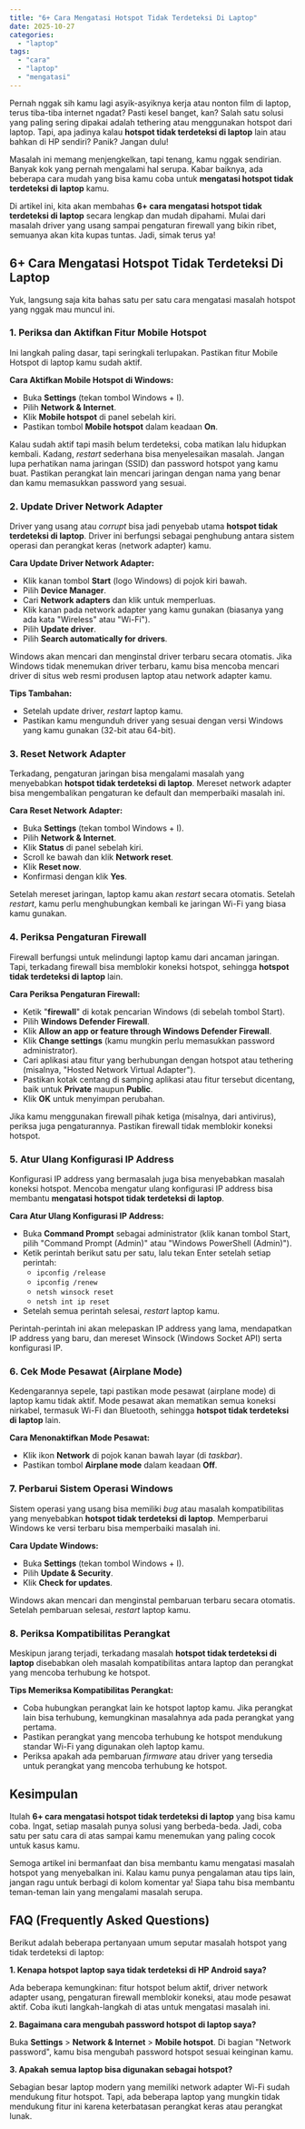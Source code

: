 ```yaml
---
title: "6+ Cara Mengatasi Hotspot Tidak Terdeteksi Di Laptop"
date: 2025-10-27
categories: 
  - "laptop"
tags: 
  - "cara"
  - "laptop"
  - "mengatasi"
---
```


Pernah nggak sih kamu lagi asyik-asyiknya kerja atau nonton film di laptop, terus tiba-tiba internet ngadat? Pasti kesel banget, kan? Salah satu solusi yang paling sering dipakai adalah tethering atau menggunakan hotspot dari laptop. Tapi, apa jadinya kalau **hotspot tidak terdeteksi di laptop** lain atau bahkan di HP sendiri? Panik? Jangan dulu!

Masalah ini memang menjengkelkan, tapi tenang, kamu nggak sendirian. Banyak kok yang pernah mengalami hal serupa. Kabar baiknya, ada beberapa cara mudah yang bisa kamu coba untuk **mengatasi hotspot tidak terdeteksi di laptop** kamu.

Di artikel ini, kita akan membahas **6+ cara mengatasi hotspot tidak terdeteksi di laptop** secara lengkap dan mudah dipahami. Mulai dari masalah driver yang usang sampai pengaturan firewall yang bikin ribet, semuanya akan kita kupas tuntas. Jadi, simak terus ya!

## 6+ Cara Mengatasi Hotspot Tidak Terdeteksi Di Laptop

Yuk, langsung saja kita bahas satu per satu cara mengatasi masalah hotspot yang nggak mau muncul ini.

### 1\. Periksa dan Aktifkan Fitur Mobile Hotspot

Ini langkah paling dasar, tapi seringkali terlupakan. Pastikan fitur Mobile Hotspot di laptop kamu sudah aktif.

**Cara Aktifkan Mobile Hotspot di Windows:**

- Buka **Settings** (tekan tombol Windows + I).
- Pilih **Network & Internet**.
- Klik **Mobile hotspot** di panel sebelah kiri.
- Pastikan tombol **Mobile hotspot** dalam keadaan **On**.

Kalau sudah aktif tapi masih belum terdeteksi, coba matikan lalu hidupkan kembali. Kadang, _restart_ sederhana bisa menyelesaikan masalah. Jangan lupa perhatikan nama jaringan (SSID) dan password hotspot yang kamu buat. Pastikan perangkat lain mencari jaringan dengan nama yang benar dan kamu memasukkan password yang sesuai.

### 2\. Update Driver Network Adapter

Driver yang usang atau _corrupt_ bisa jadi penyebab utama **hotspot tidak terdeteksi di laptop**. Driver ini berfungsi sebagai penghubung antara sistem operasi dan perangkat keras (network adapter) kamu.

**Cara Update Driver Network Adapter:**

- Klik kanan tombol **Start** (logo Windows) di pojok kiri bawah.
- Pilih **Device Manager**.
- Cari **Network adapters** dan klik untuk memperluas.
- Klik kanan pada network adapter yang kamu gunakan (biasanya yang ada kata "Wireless" atau "Wi-Fi").
- Pilih **Update driver**.
- Pilih **Search automatically for drivers**.

Windows akan mencari dan menginstal driver terbaru secara otomatis. Jika Windows tidak menemukan driver terbaru, kamu bisa mencoba mencari driver di situs web resmi produsen laptop atau network adapter kamu.

**Tips Tambahan:**

- Setelah update driver, _restart_ laptop kamu.
- Pastikan kamu mengunduh driver yang sesuai dengan versi Windows yang kamu gunakan (32-bit atau 64-bit).

### 3\. Reset Network Adapter

Terkadang, pengaturan jaringan bisa mengalami masalah yang menyebabkan **hotspot tidak terdeteksi di laptop**. Mereset network adapter bisa mengembalikan pengaturan ke default dan memperbaiki masalah ini.

**Cara Reset Network Adapter:**

- Buka **Settings** (tekan tombol Windows + I).
- Pilih **Network & Internet**.
- Klik **Status** di panel sebelah kiri.
- Scroll ke bawah dan klik **Network reset**.
- Klik **Reset now**.
- Konfirmasi dengan klik **Yes**.

Setelah mereset jaringan, laptop kamu akan _restart_ secara otomatis. Setelah _restart_, kamu perlu menghubungkan kembali ke jaringan Wi-Fi yang biasa kamu gunakan.

### 4\. Periksa Pengaturan Firewall

Firewall berfungsi untuk melindungi laptop kamu dari ancaman jaringan. Tapi, terkadang firewall bisa memblokir koneksi hotspot, sehingga **hotspot tidak terdeteksi di laptop** lain.

**Cara Periksa Pengaturan Firewall:**

- Ketik "**firewall**" di kotak pencarian Windows (di sebelah tombol Start).
- Pilih **Windows Defender Firewall**.
- Klik **Allow an app or feature through Windows Defender Firewall**.
- Klik **Change settings** (kamu mungkin perlu memasukkan password administrator).
- Cari aplikasi atau fitur yang berhubungan dengan hotspot atau tethering (misalnya, "Hosted Network Virtual Adapter").
- Pastikan kotak centang di samping aplikasi atau fitur tersebut dicentang, baik untuk **Private** maupun **Public**.
- Klik **OK** untuk menyimpan perubahan.

Jika kamu menggunakan firewall pihak ketiga (misalnya, dari antivirus), periksa juga pengaturannya. Pastikan firewall tidak memblokir koneksi hotspot.

### 5\. Atur Ulang Konfigurasi IP Address

Konfigurasi IP address yang bermasalah juga bisa menyebabkan masalah koneksi hotspot. Mencoba mengatur ulang konfigurasi IP address bisa membantu **mengatasi hotspot tidak terdeteksi di laptop**.

**Cara Atur Ulang Konfigurasi IP Address:**

- Buka **Command Prompt** sebagai administrator (klik kanan tombol Start, pilih "Command Prompt (Admin)" atau "Windows PowerShell (Admin)").
- Ketik perintah berikut satu per satu, lalu tekan Enter setelah setiap perintah:
    - `ipconfig /release`
    - `ipconfig /renew`
    - `netsh winsock reset`
    - `netsh int ip reset`
- Setelah semua perintah selesai, _restart_ laptop kamu.

Perintah-perintah ini akan melepaskan IP address yang lama, mendapatkan IP address yang baru, dan mereset Winsock (Windows Socket API) serta konfigurasi IP.

### 6\. Cek Mode Pesawat (Airplane Mode)

Kedengarannya sepele, tapi pastikan mode pesawat (airplane mode) di laptop kamu tidak aktif. Mode pesawat akan mematikan semua koneksi nirkabel, termasuk Wi-Fi dan Bluetooth, sehingga **hotspot tidak terdeteksi di laptop** lain.

**Cara Menonaktifkan Mode Pesawat:**

- Klik ikon **Network** di pojok kanan bawah layar (di _taskbar_).
- Pastikan tombol **Airplane mode** dalam keadaan **Off**.

### 7\. Perbarui Sistem Operasi Windows

Sistem operasi yang usang bisa memiliki _bug_ atau masalah kompatibilitas yang menyebabkan **hotspot tidak terdeteksi di laptop**. Memperbarui Windows ke versi terbaru bisa memperbaiki masalah ini.

**Cara Update Windows:**

- Buka **Settings** (tekan tombol Windows + I).
- Pilih **Update & Security**.
- Klik **Check for updates**.

Windows akan mencari dan menginstal pembaruan terbaru secara otomatis. Setelah pembaruan selesai, _restart_ laptop kamu.

### 8\. Periksa Kompatibilitas Perangkat

Meskipun jarang terjadi, terkadang masalah **hotspot tidak terdeteksi di laptop** disebabkan oleh masalah kompatibilitas antara laptop dan perangkat yang mencoba terhubung ke hotspot.

**Tips Memeriksa Kompatibilitas Perangkat:**

- Coba hubungkan perangkat lain ke hotspot laptop kamu. Jika perangkat lain bisa terhubung, kemungkinan masalahnya ada pada perangkat yang pertama.
- Pastikan perangkat yang mencoba terhubung ke hotspot mendukung standar Wi-Fi yang digunakan oleh laptop kamu.
- Periksa apakah ada pembaruan _firmware_ atau driver yang tersedia untuk perangkat yang mencoba terhubung ke hotspot.

## Kesimpulan

Itulah **6+ cara mengatasi hotspot tidak terdeteksi di laptop** yang bisa kamu coba. Ingat, setiap masalah punya solusi yang berbeda-beda. Jadi, coba satu per satu cara di atas sampai kamu menemukan yang paling cocok untuk kasus kamu.

Semoga artikel ini bermanfaat dan bisa membantu kamu mengatasi masalah hotspot yang menyebalkan ini. Kalau kamu punya pengalaman atau tips lain, jangan ragu untuk berbagi di kolom komentar ya! Siapa tahu bisa membantu teman-teman lain yang mengalami masalah serupa.

## FAQ (Frequently Asked Questions)

Berikut adalah beberapa pertanyaan umum seputar masalah hotspot yang tidak terdeteksi di laptop:

**1\. Kenapa hotspot laptop saya tidak terdeteksi di HP Android saya?**

Ada beberapa kemungkinan: fitur hotspot belum aktif, driver network adapter usang, pengaturan firewall memblokir koneksi, atau mode pesawat aktif. Coba ikuti langkah-langkah di atas untuk mengatasi masalah ini.

**2\. Bagaimana cara mengubah password hotspot di laptop saya?**

Buka **Settings** > **Network & Internet** > **Mobile hotspot**. Di bagian "Network password", kamu bisa mengubah password hotspot sesuai keinginan kamu.

**3\. Apakah semua laptop bisa digunakan sebagai hotspot?**

Sebagian besar laptop modern yang memiliki network adapter Wi-Fi sudah mendukung fitur hotspot. Tapi, ada beberapa laptop yang mungkin tidak mendukung fitur ini karena keterbatasan perangkat keras atau perangkat lunak.
